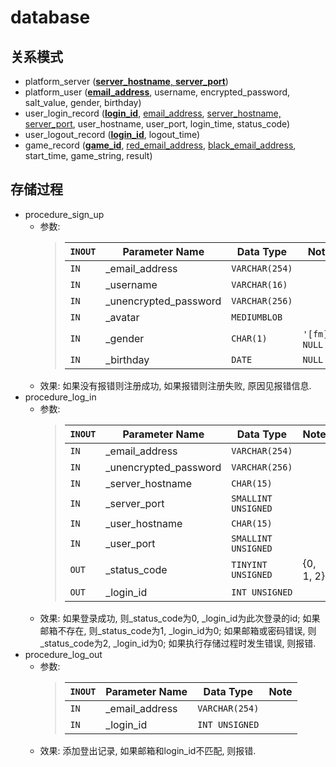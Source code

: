 # database

## 关系模式

* platform\_server (<ins>**server\_hostname**,
    **server\_port**</ins>)
* platform\_user (<ins>**email\_address**</ins>,
    username, encrypted\_password, salt\_value,
    gender, birthday)
* user\_login\_record (<ins>**login\_id**</ins>,
    <ins>email\_address</ins>, <ins>server\_hostname,
    server\_port</ins>, user\_hostname,
    user\_port, login\_time, status\_code)
* user\_logout\_record (<ins>**login\_id**</ins>,
    logout\_time)
* game\_record (<ins>**game\_id**</ins>,
    <ins>red\_email\_address</ins>, <ins>black\_email\_address</ins>,
    start\_time, game\_string, result)

## 存储过程

* procedure\_sign\_up
  * 参数:
      > | `INOUT` | Parameter Name          | Data Type      | Note             |
      > | ------- | ----------------------- | -------------- | ---------------- |
      > | `IN`    | \_email\_address        | `VARCHAR(254)` |                  |
      > | `IN`    | \_username              | `VARCHAR(16)`  |                  |
      > | `IN`    | \_unencrypted\_password | `VARCHAR(256)` |                  |
      > | `IN`    | \_avatar                | `MEDIUMBLOB`   |                  |
      > | `IN`    | \_gender                | `CHAR(1)`      | `'[fm]'`, `NULL` |
      > | `IN`    | \_birthday              | `DATE`         | `NULL`           |
  * 效果:
      如果没有报错则注册成功, 如果报错则注册失败, 原因见报错信息.
* procedure\_log\_in
  * 参数:
      > | `INOUT` | Parameter Name          | Data Type           | Note      |
      > | ------- | ----------------------- | ------------------- | --------- |
      > | `IN`    | \_email\_address        | `VARCHAR(254)`      |           |
      > | `IN`    | \_unencrypted\_password | `VARCHAR(256)`      |           |
      > | `IN`    | \_server\_hostname      | `CHAR(15)`          |           |
      > | `IN`    | \_server\_port          | `SMALLINT UNSIGNED` |           |
      > | `IN`    | \_user\_hostname        | `CHAR(15)`          |           |
      > | `IN`    | \_user\_port            | `SMALLINT UNSIGNED` |           |
      > | `OUT`   | \_status\_code          | `TINYINT UNSIGNED`  | {0, 1, 2} |
      > | `OUT`   | \_login\_id             | `INT UNSIGNED`      |           |
  * 效果:
      如果登录成功, 则\_status\_code为0, \_login\_id为此次登录的id;
      如果邮箱不存在, 则\_status\_code为1, \_login\_id为0;
      如果邮箱或密码错误, 则\_status\_code为2, \_login\_id为0;
      如果执行存储过程时发生错误, 则报错.
* procedure\_log\_out
  * 参数:
      > | `INOUT` | Parameter Name          | Data Type           | Note      |
      > | ------- | ----------------------- | ------------------- | --------- |
      > | `IN`    | \_email\_address        | `VARCHAR(254)`      |           |
      > | `IN`    | \_login\_id             | `INT UNSIGNED`      |           |
  * 效果:
      添加登出记录, 如果邮箱和login_id不匹配, 则报错.
